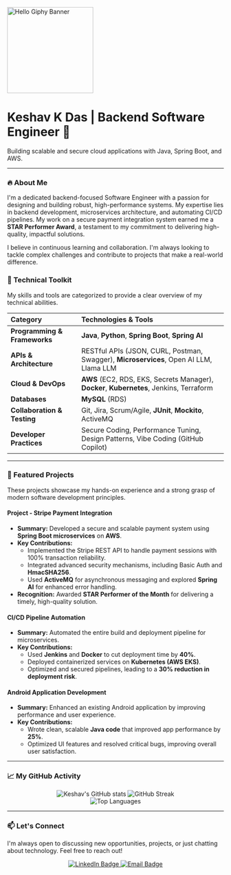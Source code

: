 <div align="left">
  <img src="https://media.giphy.com/media/QvvsLwGj0S72hHjYtT/giphy.gif" width="200" alt="Hello Giphy Banner"/>
  <h1>Keshav K Das | Backend Software Engineer 🚀</h1>
  <p>Building scalable and secure cloud applications with Java, Spring Boot, and AWS.</p>
</div>

---

### 🔥 About Me

I'm a dedicated backend-focused Software Engineer with a passion for designing and building robust, high-performance systems. My expertise lies in backend development, microservices architecture, and automating CI/CD pipelines. My work on a secure payment integration system earned me a **STAR Performer Award**, a testament to my commitment to delivering high-quality, impactful solutions.

I believe in continuous learning and collaboration. I'm always looking to tackle complex challenges and contribute to projects that make a real-world difference.

### 💼 Technical Toolkit

My skills and tools are categorized to provide a clear overview of my technical abilities.

| Category | Technologies & Tools |
| :--- | :--- |
| **Programming & Frameworks** | **Java**, **Python**, **Spring Boot**, **Spring AI** |
| **APIs & Architecture** | RESTful APIs (JSON, CURL, Postman, Swagger), **Microservices**, Open AI LLM, Llama LLM |
| **Cloud & DevOps** | **AWS** (EC2, RDS, EKS, Secrets Manager), **Docker**, **Kubernetes**, Jenkins, Terraform |
| **Databases** | **MySQL** (RDS) |
| **Collaboration & Testing** | Git, Jira, Scrum/Agile, **JUnit**, **Mockito**, ActiveMQ |
| **Developer Practices** | Secure Coding, Performance Tuning, Design Patterns, Vibe Coding (GitHub Copilot) |

---

### 🌟 Featured Projects

These projects showcase my hands-on experience and a strong grasp of modern software development principles.

#### **Project - Stripe Payment Integration**
* **Summary:** Developed a secure and scalable payment system using **Spring Boot microservices** on **AWS**.
* **Key Contributions:**
    * Implemented the Stripe REST API to handle payment sessions with 100% transaction reliability.
    * Integrated advanced security mechanisms, including Basic Auth and **HmacSHA256**.
    * Used **ActiveMQ** for asynchronous messaging and explored **Spring AI** for enhanced error handling.
* **Recognition:** Awarded **STAR Performer of the Month** for delivering a timely, high-quality solution.

#### **CI/CD Pipeline Automation**
* **Summary:** Automated the entire build and deployment pipeline for microservices.
* **Key Contributions:**
    * Used **Jenkins** and **Docker** to cut deployment time by **40%**.
    * Deployed containerized services on **Kubernetes (AWS EKS)**.
    * Optimized and secured pipelines, leading to a **30% reduction in deployment risk**.

#### **Android Application Development**
* **Summary:** Enhanced an existing Android application by improving performance and user experience.
* **Key Contributions:**
    * Wrote clean, scalable **Java code** that improved app performance by **25%**.
    * Optimized UI features and resolved critical bugs, improving overall user satisfaction.

---

### 📈 My GitHub Activity

<div align="center">
  <img src="https://github-readme-stats.vercel.app/api?username=keshavkdas&show_icons=true&theme=vue-dark&hide_title=true&hide_rank=true" alt="Keshav's GitHub stats" />
  <img src="https://github-readme-streak-stats.herokuapp.com/?user=keshavkdas&theme=vue-dark" alt="GitHub Streak" />
</div>

<div align="center">
  <img src="https://github-readme-stats.vercel.app/api/top-langs/?username=keshavkdas&layout=compact&theme=vue-dark" alt="Top Languages" />
</div>

---

### 📫 Let's Connect

I'm always open to discussing new opportunities, projects, or just chatting about technology. Feel free to reach out!

<p align="center">
  <a href="https://www.linkedin.com/in/keshav-k-das-63587921b" target="_blank">
    <img src="https://img.shields.io/badge/LinkedIn-0077B5?style=for-the-badge&logo=linkedin&logoColor=white" alt="LinkedIn Badge"/>
  </a>
  <a href="mailto:keshavkdas23@gmail.com">
    <img src="https://img.shields.io/badge/Gmail-D14836?style=for-the-badge&logo=gmail&logoColor=white" alt="Email Badge"/>
  </a>
</p>
